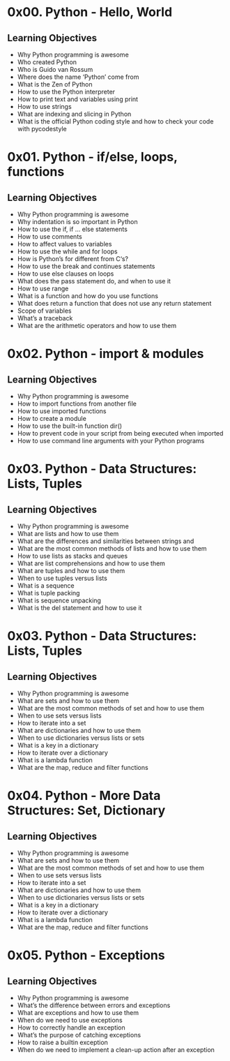 <h1>0x00. Python - Hello, World</h1>

<h2>Learning Objectives</h2>
<ul>
<li>Why Python programming is awesome</li>
<li>Who created Python</li>
<li>Who is Guido van Rossum</li>
<li>Where does the name ‘Python’ come from</li>
<li>What is the Zen of Python</li>
<li>How to use the Python interpreter</li>
<li>How to print text and variables using print</li>
<li>How to use strings</li>
<li>What are indexing and slicing in Python</li>
<li>What is the official Python coding style and how to check your code with pycodestyle</li>
</ul>

<h1>0x01. Python - if/else, loops, functions</h1>

<h2>Learning Objectives</h2>
<ul>
<li>Why Python programming is awesome</li>
<li>Why indentation is so important in Python</li>
<li>How to use the if, if ... else statements</li>
<li>How to use comments</li>
<li>How to affect values to variables</li>
<li>How to use the while and for loops</li>
<li>How is Python’s for different from C‘s?</li>
<li>How to use the break and continues statements</li>
<li>How to use else clauses on loops</li>
<li>What does the pass statement do, and when to use it</li>
<li>How to use range</li>
<li>What is a function and how do you use functions</li>
<li>What does return a function that does not use any return statement</li>
<li>Scope of variables</li>
<li>What’s a traceback</li>
<li>What are the arithmetic operators and how to use them</li>
</ul>

<h1>0x02. Python - import & modules</h1>

<h2>Learning Objectives</h2>
<ul>
<li>Why Python programming is awesome</li>
<li>How to import functions from another file</li>
<li>How to use imported functions</li>
<li>How to create a module</li>
<li>How to use the built-in function dir()</li>
<li>How to prevent code in your script from being executed when imported</li>
<li>How to use command line arguments with your Python programs</li>
</ul>

<h1>0x03. Python - Data Structures: Lists, Tuples</h1>

<h2>Learning Objectives</h2>
<ul>
<li>Why Python programming is awesome</li>
<li>What are lists and how to use them</li>
<li>What are the differences and similarities between strings and </li>
<li>What are the most common methods of lists and how to use them</li>
<li>How to use lists as stacks and queues</li>
<li>What are list comprehensions and how to use them</li>
<li>What are tuples and how to use them</li>
<li>When to use tuples versus lists</li>
<li>What is a sequence</li>
<li>What is tuple packing</li>
<li>What is sequence unpacking</li>
<li>What is the del statement and how to use it</li>
</ul>

<h1>0x03. Python - Data Structures: Lists, Tuples</h1>

<h2>Learning Objectives</h2>
<ul>
<li>Why Python programming is awesome</li>
<li>What are sets and how to use them</li>
<li>What are the most common methods of set and how to use them</li>
<li>When to use sets versus lists</li>
<li>How to iterate into a set</li>
<li>What are dictionaries and how to use them</li>
<li>When to use dictionaries versus lists or sets</li>
<li>What is a key in a dictionary</li>
<li>How to iterate over a dictionary</li>
<li>What is a lambda function</li>
<li>What are the map, reduce and filter functions</li>
</ul>

<h1>0x04. Python - More Data Structures: Set, Dictionary</h1>

<h2>Learning Objectives</h2>

<ul>
<li>Why Python programming is awesome</li>
<li>What are sets and how to use them</li>
<li>What are the most common methods of set and how to use them</li>
<li>When to use sets versus lists</li>
<li>How to iterate into a set</li>
<li>What are dictionaries and how to use them</li>
<li>When to use dictionaries versus lists or sets</li>
<li>What is a key in a dictionary</li>
<li>How to iterate over a dictionary</li>
<li>What is a lambda function</li>
<li>What are the map, reduce and filter functions</li>
</ul>

<h1>0x05. Python - Exceptions</h1>

<h2>Learning Objectives</h2>
<ul>
<li>Why Python programming is awesome</li>
<li>What’s the difference between errors and exceptions</li>
<li>What are exceptions and how to use them</li>
<li>When do we need to use exceptions</li>
<li>How to correctly handle an exception</li>
<li>What’s the purpose of catching exceptions</li>
<li>How to raise a builtin exception</li>
<li>When do we need to implement a clean-up action after an exception</li>
</ul>
